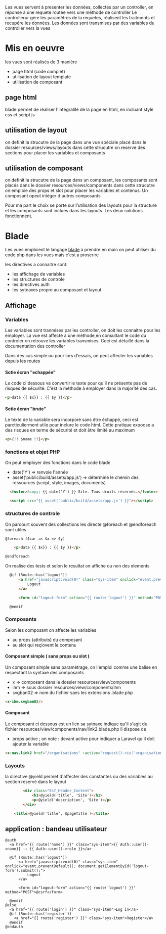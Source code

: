 Les vues servent à presenter les données, collectés par un controller, en réponse à une requete routée vers une méthode de controller
Le controllerur gère les paramètres de la requetes, réalisent les traitments et recupére les données.
Les données sont transmises par des variables du controller vers la vues


# Mis en oeuvre
les vues sont réalisés de 3 manière
- page html (code complet)
- utilisation de layout template
- utilisation de composant

## page html
blade permet de réaliser l'intégralité de la page en html, en incluant style css et script js

## utilisation de layout
on definit la strucutre de la page dans une vue spéciale placé dans le dossier resources/views/layouts
dans cette strucutre on reserve des sections pour placer les variables et composants

## utilisation de composant
on definit la strucutre de la page dans un composant, les composants sont placés dans le dossier resources/views/components
dans cette strucutre on emploie des props et slot pour placer les variables et contenus.
Un composant opeut intéger d'autres composants

Pour ma part le choix se porte sur l'utilisation des layouts pour la structure et les composants sont inclues dans les layouts.
Les deux solutions fonctionnent.

# Blade
Les vues emploient le langage [blade](https://laravel.com/docs/11.x/blade#introduction) à prendre en main
on peut utiliser du code php dans les vues mais c'est a proscrire

les directives a connaitre sont: 
- les affichage de variables
- les structures de controle
- les directives auth
- les sytnaxes propre au composant et layout

## Affichage 

### Variables

Les variables sont tranmises par les controller, on doit les connaitre pour les employer.
La vue est affecté à une méthode,en consultant le code du controler on retrouve les variables transmises.
Ceci est détaillé dans la documentation des controller

Dans des cas simple ou pour lors d'essais, on peut affecter les variables depuis les routes 

#### Sotie écran "echappée"
Le code ci dessous va convertir le texte pour qu'il ne présente pas de risques de sécurité. C'est la méthode à employer dans la majorité des cas.

```html
<p>data {{ $x}} : {{ $y }}</p>
```

#### Sotie écran "brute"
Le texte de la variable sera incorporé sans être échappé, ceci est parcticulierment utile pour inclure le code html.
Cette pratique expoose a des risques en terme de sécurité et doit être limité au maximum

```html
<p>{!! $name !!}</p>
```

### fonctions et objet PHP
On peut employer des fonctions dans le code blade
- date('Y') => renvoie l'année
- asset('public/build/assets/app.js') => détermine le chemin des ressources (script, style, images, documents)
```html
  <footer>&copy; {{ date('Y') }} Site. Tous droits réservés.</footer>

  <script src="{{ asset('public/build/assets/app.js') }}"></script>
```

### structures de controle

On parcourt souvent des collections les directe @foreach et @endforeach sont utiles

```html
@foreach ($car as $x => $y)

    <p>data {{ $x}} : {{ $y }}</p>

@endforeach
```
On realise des tests et selon le resultat on affiche ou non des elements

```html
  @if (Route::has('logout'))
      <a href="javascript:void(0)" class="sys-item" onclick="event.preventDefault(); document.getElementById('logout-form').submit();">
          Logout
      </a>

      <form id="logout-form" action="{{ route('logout') }}" method="POST">@csrf</form>

  @endif 
```

### Composants
Selon les composant on affecte les variables 
- au props (attributs) du composant 
- au slot qui reçiovent le contenu
#### Composant simple ( sans props ou slot )
Un composant simple sans paramétrage, on l'emploi comme une balise en respectant la syntaxe des composants
- x => composant dans le dossier resources/view/components
- ihm => sous dossier resources/view/components/ihm
- svgban02 => nom du fichier sans les extensions .blade.php
```html
<x-ihm.svgban02/>
```
#### Composant 
Le composant ci dessous est un lien 
sa sytnaxe indique qu'il s'agit du fichier resources/view/components/nav/link2.blade.php
Il dispose de
- props active ; on note : devant active pour indiquer a Laravel qu'il doit ajouter la variable



```html
<x-nav.link2 href="/organisations" :active="request()->is('organisations')">VAE</x-nav.link2>
```

### Layouts
la directive @yield permet d'affecter des constantes ou des variables au section reservé dans le layout
```html
        <div class="Esf_Header_Content">
            <h1>@yield('title', 'Site')</h1>
            <p>@yield('description', 'Site')</p>
        </div>
```

```html
    <title>@yield('title', $pageTitle )</title>
```


## application : bandeau utilisateur

```
@auth
  <a href="{{ route('home') }}" class="sys-item">{{ Auth::user()->name}} :: {{ Auth::user()->role }}</a>
  
  @if (Route::has('logout'))
      <a href="javascript:void(0)" class="sys-item" onclick="event.preventDefault(); document.getElementById('logout-form').submit();">
          Logout
      </a>

      <form id="logout-form" action="{{ route('logout') }}" method="POST">@csrf</form>

  @endif 
@else
  <a href="{{ route('login') }}" class="sys-item">Log in</a>
  @if (Route::has('register'))
    <a href="{{ route('register') }}" class="sys-item">Register</a>
  @endif
@endauth
```



